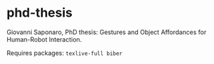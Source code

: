 # phd-thesis
Giovanni Saponaro, PhD thesis: Gestures and Object Affordances for Human-Robot Interaction.

Requires packages: ```texlive-full biber```
